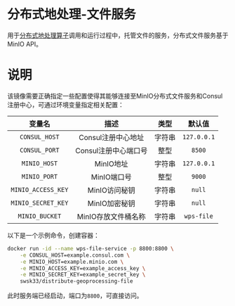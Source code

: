 # 分布式地处理-文件服务

用于[分布式地处理算子](https://hub.docker.com/r/swsk33/distribute-geoprocessing-pywps-pyqgis)调用和运行过程中，托管文件的服务，分布式文件服务基于MinIO API。

# 说明

该镜像需要正确指定一些配置使得其能够连接至MinIO分布式文件服务和Consul注册中心，可通过环境变量指定相关配置：

|       变量名       |         描述         |  类型  |   默认值    |
| :----------------: | :------------------: | :----: | :---------: |
|   `CONSUL_HOST`    |  Consul注册中心地址  | 字符串 | `127.0.0.1` |
|   `CONSUL_PORT`    | Consul注册中心端口号 |  整型  |   `8500`    |
|    `MINIO_HOST`    |      MinIO地址       | 字符串 | `127.0.0.1` |
|    `MINIO_PORT`    |     MinIO端口号      |  整型  |   `9000`    |
| `MINIO_ACCESS_KEY` |    MinIO访问秘钥     | 字符串 |   `null`    |
| `MINIO_SECRET_KEY` |    MinIO加密秘钥     | 字符串 |   `null`    |
|   `MINIO_BUCKET`   | MinIO存放文件桶名称  | 字符串 | `wps-file`  |

以下是一个示例命令，创建容器：

```bash
docker run -id --name wps-file-service -p 8800:8800 \
	-e CONSUL_HOST=example.consul.com \
	-e MINIO_HOST=example.minio.com \
	-e MINIO_ACCESS_KEY=example_access_key \
	-e MINIO_SECRET_KEY=example_secret_key \
	swsk33/distribute-geoprocessing-file
```

此时服务端已经启动，端口为`8800`，可直接访问。
